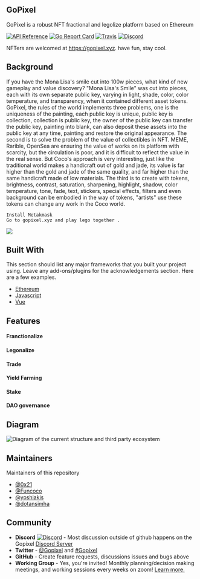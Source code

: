 ## GoPixel

GoPixel is a robust NFT fractional and legolize platform based on Ethereum

[![API Reference](
https://camo.githubusercontent.com/915b7be44ada53c290eb157634330494ebe3e30a/68747470733a2f2f676f646f632e6f72672f6769746875622e636f6d2f676f6c616e672f6764646f3f7374617475732e737667
)](https://pkg.go.dev/github.com/ethereum/go-ethereum?tab=doc)
[![Go Report Card](https://goreportcard.com/badge/github.com/ethereum/go-ethereum)](https://goreportcard.com/report/github.com/ethereum/go-ethereum)
[![Travis](https://travis-ci.com/ethereum/go-ethereum.svg?branch=master)](https://travis-ci.com/ethereum/go-ethereum)
[![Discord](https://img.shields.io/badge/discord-join%20chat-blue.svg)](https://discord.gg/ymKaQt98hw)

NFTers are welcomed at https://gopixel.xyz. have fun, stay cool.


## Background

If you have the Mona Lisa's smile cut into 100w pieces, what kind of new gameplay and value discovery?
"Mona Lisa's Smile" was cut into pieces, each with its own separate public key, varying in light, shade, color, color temperature, and transparency, when it contained different asset tokens. GoPixel, the rules of the world implements three problems, one is the uniqueness of the painting, each public key is unique, public key is collection, collection is public key, the owner of the public key can transfer the public key, painting into blank, can also deposit these assets into the public key at any time, painting and restore the original appearance. The second is to solve the problem of the value of collectibles in NFT. MEME, Rarible, OpenSea are ensuring the value of works on its platform with scarcity, but the circulation is poor, and it is difficult to reflect the value in the real sense. But Coco's approach is very interesting, just like the traditional world makes a handicraft out of gold and jade, its value is far higher than the gold and jade of the same quality, and far higher than the same handicraft made of low materials. The third is to create with tokens, brightness, contrast, saturation, sharpening, highlight, shadow, color temperature, tone, fade, text, stickers, special effects, filters and even background can be embodied in the way of tokens, "artists" use these tokens can change any work in the Coco world.

```shell
Install Metakmask
Go to gopixel.xyz and play lego together .
```
![](https://github.com/GoPixelLab/Readme/blob/main/sfsdfdsf-750x375.png)
## Built With

This section should list any major frameworks that you built your project using. Leave any add-ons/plugins for the acknowledgements section. Here are a few examples.
* [Ethereum](https://ethereum.org/en/)
* [Javascript](https://www.javascript.com)
* [Vue](https://vuejs.org)

## Features
#### Franctionalize 
#### Legonalize
#### Trade 
#### Yield Farming
#### Stake
#### DAO governance

## Diagram
![Diagram of the current structure and third party ecosystem](https://github.com/GoPixelLab/Readme/blob/main/dia.png)

## Maintainers
Maintainers of this repository 
- [@0x21](https://github.com/acao)
- [@Funcoco](https://github.com/imolorhe)
- [@yoshiakis](https://github.com/yoshiakis)
- [@dotansimha](https://github.com/dotansimha)
## Community
- **Discord** [![Discord](https://img.shields.io/discord/625400653321076807.svg)](https://discord.gg/ymKaQt98hw) - Most discussion outside of github happens on the Gopixel [Discord Server](https://discord.gg/ymKaQt98hw)
- **Twitter** - [@Gopixel](https://twitter.com/@Gopixel) and [#Gopixel](https://twitter.com/hashtag/Gopixel)
- **GitHub** - Create feature requests, discussions issues and bugs above
- **Working Group** - Yes, you're invited! Monthly planning/decision making meetings, and working sessions every weeks on zoom! [Learn more.](working-group#readme)
